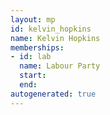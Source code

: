 ```yaml
---
layout: mp
id: kelvin_hopkins
name: Kelvin Hopkins
memberships:
- id: lab
  name: Labour Party
  start: 
  end: 
autogenerated: true
---
```


